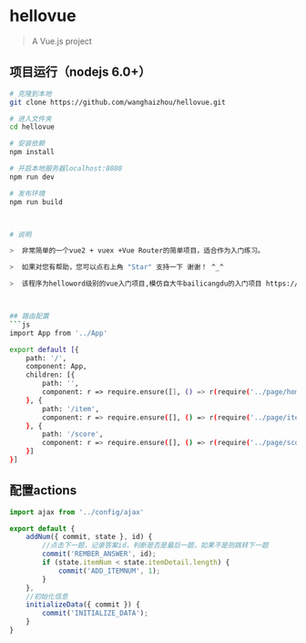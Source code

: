 # hellovue

> A Vue.js project

## 项目运行（nodejs 6.0+）
``` bash
# 克隆到本地
git clone https://github.com/wanghaizhou/hellovue.git

# 进入文件夹
cd hellovue

# 安装依赖
npm install

# 开启本地服务器localhost:8080
npm run dev

# 发布环境
npm run build



# 说明

>  非常简单的一个vue2 + vuex +Vue Router的简单项目，适合作为入门练习。

>  如果对您有帮助，您可以点右上角 "Star" 支持一下 谢谢！ ^_^

>  该程序为helloword级别的vue入门项目,模仿自大牛bailicangdu的入门项目 https://github.com/bailicangdu/vue2-happyfri/



## 路由配置
```js
import App from '../App'

export default [{
    path: '/',
    component: App,
    children: [{
        path: '',
        component: r => require.ensure([], () => r(require('../page/home')), 'home')
    }, {
        path: '/item',
        component: r => require.ensure([], () => r(require('../page/item')), 'item')
    }, {
        path: '/score',
        component: r => require.ensure([], () => r(require('../page/score')), 'score')
    }]
}]

```



## 配置actions
```js
import ajax from '../config/ajax'

export default {
	addNum({ commit, state }, id) {
		//点击下一题，记录答案id，判断是否是最后一题，如果不是则跳转下一题
		commit('REMBER_ANSWER', id);
		if (state.itemNum < state.itemDetail.length) {
			commit('ADD_ITEMNUM', 1);
		}
	},
	//初始化信息
	initializeData({ commit }) {
		commit('INITIALIZE_DATA');
	}
}

```
